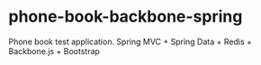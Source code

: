 phone-book-backbone-spring
==========================

Phone book test application. Spring MVC + Spring Data + Redis + Backbone.js + Bootstrap
